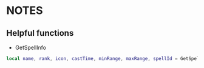 # NOTES

## Helpful functions

* GetSpellInfo
```lua
local name, rank, icon, castTime, minRange, maxRange, spellId = GetSpellInfo(spellId or spellName or spellLink)
```